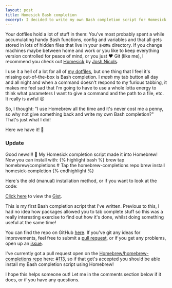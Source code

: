 ```yaml
---
layout: post
title: Homesick Bash completion
excerpt: I decided to write my own Bash completion script for Homesick.
---
```


Your dotfiles hold a lot of stuff in them: You've most probably spent a while accumulating handy Bash functions,
config and variables and that all gets stored in lots of hidden files that live in your `$HOME` directory. If you change
machines maybe between home and work or you like to keep everything version controlled for peace of mind, or you just
:heart: Git (like me), I recommend you check out [Homesick][homesick] by [Josh Nicols][josh-nicols].

I use it a hell of a lot for all of [my dotfiles][my-dotfiles], but one thing that I feel it's missing out-of-the-box
is Bash completion. I *mash* my tab button all day and all night and when a command doesn't respond to my furious
tabbing, it makes me feel sad that I'm going to have to use a whole lotta energy to think what parameters I want to
give a command and the path to a file, etc. It really is awful :wink:

So, I thought: "I use Homebrew all the time and it's never cost me a penny, so why not give something back and write
my own Bash completion?" That's just what I did!

Here we have it! :tada:

### Update
Good news!!! :confetti_ball: My Homesick completion script made it into Homebrew! Now you can install with:
{% highlight bash %}
brew tap homebrew/completions # Tap the homebrew-completions repo
brew install homesick-completion
{% endhighlight %}

Here's the old (manual) installation method, or if you want to look at the code:

<script src="https://gist.github.com/JoeNyland/10f692638ff6975bbc2550b4a37c561e.js"></script>
<noscript><p><a href="https://gist.github.com/JoeNyland/10f692638ff6975bbc2550b4a37c561e" target="_blank">Click here</a> to view 
the <a href="https://gist.github.com" target="_blank">Gist</a>.</p></noscript>

This is my first Bash completion script that I've written. Previous to this, I had no idea how packages allowed you to
tab complete stuff so this was a really interesting exercise to find out how it's done, whilst doing something useful
at the same time!

You can find the repo on GitHub [here][homesick-completion-repo]. If you've git any ideas for improvements, feel free
to submit a [pull request][pull-request], or if you get any problems, open up an [issue][issue].

I've currently got a pull request open on the [Homebrew/homebrew-completions repo][homebrew-completions] here:
[#113](https://github.com/Homebrew/homebrew-completions/pull/113), so if that get's accepted you should be able install
my Bash completion script using Homebrew!

I hope this helps someone out! Let me in the comments section below if it does, or if you have any questions.

[homesick]: https://github.com/technicalpickles/homesick
[josh-nicols]: https://github.com/technicalpickles
[my-dotfiles]: https://github.com/JoeNyland/dotfiles
[homesick-completion-repo]: https://github.com/JoeNyland/homesick-completion
[pull-request]: https://github.com/JoeNyland/homesick-completion/pulls
[issue]: https://github.com/JoeNyland/homesick-completion/issues
[homebrew-completions]: https://github.com/Homebrew/homebrew-completions
